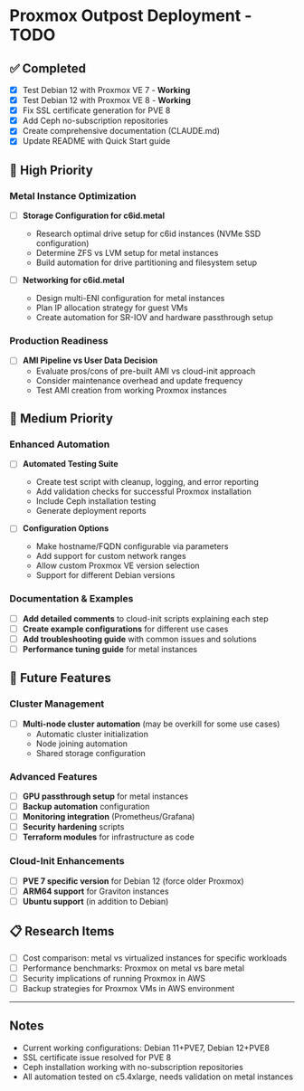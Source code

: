 # Proxmox Outpost Deployment - TODO

## ✅ Completed
- [x] Test Debian 12 with Proxmox VE 7 - **Working**
- [x] Test Debian 12 with Proxmox VE 8 - **Working** 
- [x] Fix SSL certificate generation for PVE 8
- [x] Add Ceph no-subscription repositories
- [x] Create comprehensive documentation (CLAUDE.md)
- [x] Update README with Quick Start guide

## 🚀 High Priority

### Metal Instance Optimization
- [ ] **Storage Configuration for c6id.metal**
  - Research optimal drive setup for c6id instances (NVMe SSD configuration)
  - Determine ZFS vs LVM setup for metal instances
  - Build automation for drive partitioning and filesystem setup
  
- [ ] **Networking for c6id.metal** 
  - Design multi-ENI configuration for metal instances
  - Plan IP allocation strategy for guest VMs
  - Create automation for SR-IOV and hardware passthrough setup

### Production Readiness
- [ ] **AMI Pipeline vs User Data Decision**
  - Evaluate pros/cons of pre-built AMI vs cloud-init approach
  - Consider maintenance overhead and update frequency
  - Test AMI creation from working Proxmox instances

## 🔧 Medium Priority

### Enhanced Automation
- [ ] **Automated Testing Suite**
  - Create test script with cleanup, logging, and error reporting
  - Add validation checks for successful Proxmox installation
  - Include Ceph installation testing
  - Generate deployment reports

- [ ] **Configuration Options**
  - Make hostname/FQDN configurable via parameters
  - Add support for custom network ranges
  - Allow custom Proxmox VE version selection
  - Support for different Debian versions

### Documentation & Examples
- [ ] **Add detailed comments** to cloud-init scripts explaining each step
- [ ] **Create example configurations** for different use cases
- [ ] **Add troubleshooting guide** with common issues and solutions
- [ ] **Performance tuning guide** for metal instances

## 🎯 Future Features

### Cluster Management
- [ ] **Multi-node cluster automation** (may be overkill for some use cases)
  - Automatic cluster initialization
  - Node joining automation
  - Shared storage configuration

### Advanced Features  
- [ ] **GPU passthrough setup** for metal instances
- [ ] **Backup automation** configuration
- [ ] **Monitoring integration** (Prometheus/Grafana)
- [ ] **Security hardening** scripts
- [ ] **Terraform modules** for infrastructure as code

### Cloud-Init Enhancements
- [ ] **PVE 7 specific version** for Debian 12 (force older Proxmox)
- [ ] **ARM64 support** for Graviton instances
- [ ] **Ubuntu support** (in addition to Debian)

## 📋 Research Items
- [ ] Cost comparison: metal vs virtualized instances for specific workloads
- [ ] Performance benchmarks: Proxmox on metal vs bare metal
- [ ] Security implications of running Proxmox in AWS
- [ ] Backup strategies for Proxmox VMs in AWS environment

---

## Notes
- Current working configurations: Debian 11+PVE7, Debian 12+PVE8
- SSL certificate issue resolved for PVE 8
- Ceph installation working with no-subscription repositories
- All automation tested on c5.4xlarge, needs validation on metal instances